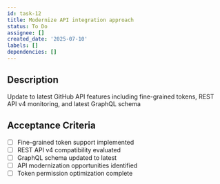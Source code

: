 ```yaml
---
id: task-12
title: Modernize API integration approach
status: To Do
assignee: []
created_date: '2025-07-10'
labels: []
dependencies: []
---
```


## Description

Update to latest GitHub API features including fine-grained tokens, REST API v4 monitoring, and latest GraphQL schema

## Acceptance Criteria

- [ ] Fine-grained token support implemented
- [ ] REST API v4 compatibility evaluated
- [ ] GraphQL schema updated to latest
- [ ] API modernization opportunities identified
- [ ] Token permission optimization complete

